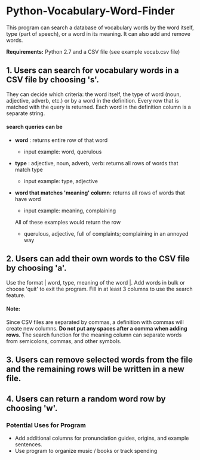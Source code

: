 # Python-Vocabulary-Word-Finder
This program can search a database of vocabulary words by the word itself, type (part of speech), or a word in its meaning. It can also add and remove words. 

**Requirements:** Python 2.7 and a CSV file (see example vocab.csv file)

## 1. Users can search for vocabulary words in a CSV file by choosing 's'. 
They can decide which criteria: the word itself, the type of word (noun, adjective, adverb, etc.) or by a word in the definition. Every row that is matched with the query is returned. Each word in the definition column is a separate string. 

#### search queries can be
   - **word** : returns entire row of that word
        - input example:    word, querulous
   - **type** : adjective, noun, adverb, verb: returns all rows of words that match type
        - input example:    type, adjective
   - **word that matches 'meaning' column**: returns all rows of words that have word
        - input example:    meaning, complaining
        
        All of these examples would return the row
        - querulous, adjective, full of complaints; complaining in an annoyed way

## 2. Users can add their own words to the CSV file by choosing 'a'. 
Use the format | word, type, meaning of the word |. Add words in bulk or choose 'quit' to exit the program. Fill in at least 3 columns to use the search feature. 

#### Note:
Since CSV files are separated by commas, a definition with commas will create new columns. **Do not put any spaces after a comma when adding rows.** The search function for the meaning column can separate words from semicolons, commas, and other symbols. 

## 3. Users can remove selected words from the file and the remaining rows will be written in a new file.

## 4. Users can return a random word row by choosing 'w'.

### Potential Uses for Program
- Add additional columns for pronunciation guides, origins, and example sentences. 
- Use program to organize music / books or track spending

